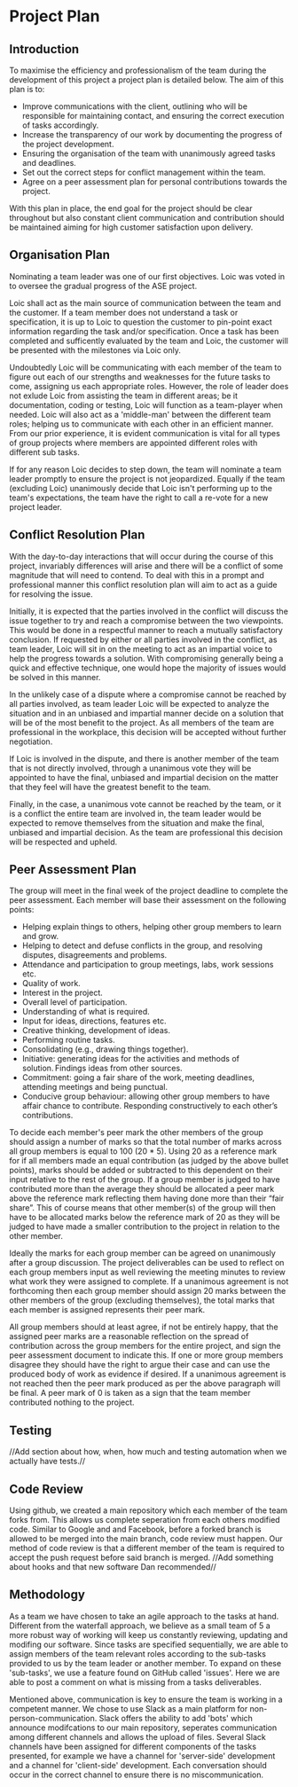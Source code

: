 # Project Plan

## Introduction

To maximise the efficiency and professionalism of the team during the development of this project a project plan is detailed below. The aim of this plan is to:

- Improve communications with the client, outlining who will be responsible for maintaining contact, and ensuring the correct execution of tasks accordingly. 
- Increase the transparency of our work by documenting the progress of the project development. 
- Ensuring the organisation of the team with unanimously agreed tasks and deadlines. 
- Set out the correct steps for conflict management within the team. 
- Agree on a peer assessment plan for personal contributions towards the project. 

With this plan in place, the end goal for the project should be clear throughout but also constant client communication and contribution should be maintained aiming for high customer satisfaction upon delivery. 

## Organisation Plan

Nominating a team leader was one of our first objectives. Loic was voted in to oversee the gradual progress of the ASE project. 

Loic shall act as the main source of communication between the team and the customer. If a team member does not understand a task or specification, it is up to Loic to question the customer to pin-point exact information regarding the task and/or specification. Once a task has been completed and sufficently evaluated by the team and Loic, the customer will be presented with the milestones via Loic only.

Undoubtedly Loic will be communicating with each member of the team to figure out each of our strengths and weaknesses for the future tasks to come, assigning us each appropriate roles. However, the role of leader does not exlude Loic from assisting the team in different areas; be it documentation, coding or testing, Loic will function as a team-player when needed. Loic will also act as a 'middle-man' between the different team roles; helping us to communicate with each other in an efficient manner. From our prior experience, it is evident communication is vital for all types of group projects where members are appointed different roles with different sub tasks.

If for any reason Loic decides to step down, the team will nominate a team leader promptly to ensure the project is not jeopardized. Equally if the team (excluding Loic) unanimously decide that Loic isn't performing up to the team's expectations, the team have the right to call a re-vote for a new project leader.

## Conflict Resolution Plan

With the day-to-day interactions that will occur during the course of this project, invariably differences will arise and there will be a conflict of some magnitude that will need to contend. To deal with this in a prompt and professional manner this conflict resolution plan will aim to act as a guide for resolving the issue. 

Initially, it is expected that the parties involved in the conflict will discuss the issue together to try and reach a compromise between the two viewpoints. This would be done in a respectful manner to reach a mutually satisfactory conclusion. If requested by either or all parties involved in the conflict, as team leader, Loic will sit in on the meeting to act as an impartial voice to help the progress towards a solution. With compromising generally being a quick and effective technique, one would hope the majority of issues would be solved in this manner. 

In the unlikely case of a dispute where a compromise cannot be reached by all parties involved, as team leader Loic will be expected to analyze the situation and in an unbiased and impartial manner decide on a solution that will be of the most benefit to the project. As all members of the team are professional in the workplace, this decision will be accepted without further negotiation. 

If Loic is involved in the dispute, and there is another member of the team that is not directly involved, through a unanimous vote they will be appointed to have the final, unbiased and impartial decision on the matter that they feel will have the greatest benefit to the team. 

Finally, in the case, a unanimous vote cannot be reached by the team, or it is a conflict the entire team are involved in, the team leader would be expected to remove themselves from the situation and make the final, unbiased and impartial decision. As the team are professional this decision will be respected and upheld. 

## Peer Assessment Plan

The group will meet in the final week of the project deadline to complete the peer assessment. Each member will base their assessment on the following points:

-	Helping explain things to others, helping other group members to learn and grow.
-	Helping to detect and defuse conflicts in the group, and resolving disputes, disagreements and problems.
-	Attendance and participation to group meetings, labs, work sessions etc.
-	Quality of work.
-	Interest in the project.
-	Overall level of participation.
-	Understanding of what is required.
-	Input for ideas, directions, features etc.
-	Creative thinking, development of ideas.
-	Performing routine tasks.
-	Consolidating (e.g., drawing things together).
-	Initiative: generating ideas for the activities and methods of solution. Findings ideas from other sources.
-	Commitment: going a fair share of the work, meeting deadlines, attending meetings and being punctual.
-	Conducive group behaviour: allowing other group members to have affair chance to contribute. Responding constructively to each other’s contributions.

To decide each member's peer mark the other members of the group should assign a number of marks so that the total number of marks across all group members is equal to 100 (20 * 5). Using 20 as a reference mark for if all members made an equal contribution (as judged by the above bullet points), marks should be added or subtracted to this dependent on their input relative to the rest of the group. If a group member is judged to have contributed more than the average they should be allocated a peer mark above the reference mark reflecting them having done more than their “fair share”. This of course means that other member(s) of the group will then have to be allocated marks below the reference mark of 20 as they will be judged to have made a smaller contribution to the project in relation to the other member.

Ideally the marks for each group member can be agreed on unanimously after a group discussion. The project deliverables can be used to reflect on each group members input as well reviewing the meeting minutes to review what work they were assigned to complete. If a unanimous agreement is not forthcoming then each group member should assign 20 marks between the other members of the group (excluding themselves), the total marks that each member is assigned represents their peer mark.

All group members should at least agree, if not be entirely happy, that the assigned peer marks are a reasonable reflection on the spread of contribution across the group members for the entire project, and sign the peer assessment document to indicate this. If one or more group members disagree they should have the right to argue their case and can use the produced body of work as evidence if desired. If a unanimous agreement is not reached then the peer mark produced as per the above paragraph will be final. A peer mark of 0 is taken as a sign that the team member contributed nothing to the project.

## Testing

//Add section about how, when, how much and testing automation when we actually have tests.//

## Code Review

Using github, we created a main repository which each member of the team forks from. This allows us complete seperation from each others modified code. Similar to Google and and Facebook, before a forked branch is allowed to be merged into the main  branch, code review must happen. Our method of code review is that a different member of the team is required to accept the push request before said branch is merged. //Add something about hooks and that new software Dan recommended//

## Methodology

As a team we have chosen to take an agile approach to the tasks at hand. Different from the  waterfall approach, we believe as a small team of 5 a more robust way of working will keep us constantly reviewing, updating and modifing our software. Since tasks are specified sequentially, we are able to assign members of the team relevant roles according to the sub-tasks provided to us by the team leader or another member. To expand on these 'sub-tasks', we use a feature found on GitHub called 'issues'. Here we are able to post a comment on what is missing from a tasks deliverables.

Mentioned above, communication is key to ensure the team is working in a competent manner. We chose to use Slack as a main platform for non-person-communication. Slack offers the ability to add 'bots' which announce modifcations to our main repository, seperates communication among different channels and allows the upload of files. Several Slack channels have been assigned for different components of the tasks presented, for example we have a channel for 'server-side' development and a channel for 'client-side' development. Each conversation should occur in the correct channel to ensure there is no miscommunication.



